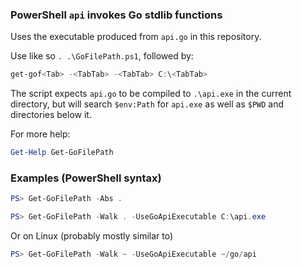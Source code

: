 ### PowerShell `api` invokes Go stdlib functions

Uses the executable produced from `api.go` in this repository.

Use like so `. .\GoFilePath.ps1`, followed by:

```PowerShell
get-gof<Tab> -<TabTab> -<TabTab> C:\<TabTab>
```

The script expects `api.go` to be compiled to `.\api.exe` in the current directory,
but will search `$env:Path` for `api.exe` as well as `$PWD` and directories below it.

For more help:
```PowerShell
Get-Help Get-GoFilePath
```

### Examples (PowerShell syntax)

```PowerShell
PS> Get-GoFilePath -Abs .
```

```PowerShell
PS> Get-GoFilePath -Walk . -UseGoApiExecutable C:\api.exe
```

Or on Linux (probably mostly similar to)
```PowerShell
PS> Get-GoFilePath -Walk ~ -UseGoApiExecutable ~/go/api
```
